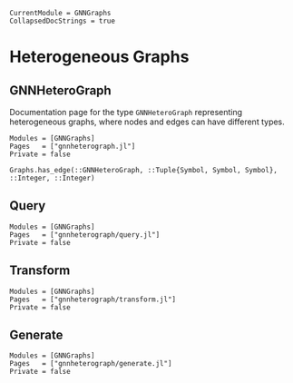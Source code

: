 ```@meta
CurrentModule = GNNGraphs
CollapsedDocStrings = true
```

# Heterogeneous Graphs


## GNNHeteroGraph
Documentation page for the type `GNNHeteroGraph` representing heterogeneous graphs, where  nodes and edges can have different types.


```@autodocs
Modules = [GNNGraphs]
Pages   = ["gnnheterograph.jl"]
Private = false
```

```@docs
Graphs.has_edge(::GNNHeteroGraph, ::Tuple{Symbol, Symbol, Symbol}, ::Integer, ::Integer)
```

## Query

```@autodocs
Modules = [GNNGraphs]
Pages   = ["gnnheterograph/query.jl"]
Private = false
```

## Transform

```@autodocs
Modules = [GNNGraphs]
Pages   = ["gnnheterograph/transform.jl"]
Private = false
```

## Generate

```@autodocs
Modules = [GNNGraphs]
Pages   = ["gnnheterograph/generate.jl"]
Private = false
```

